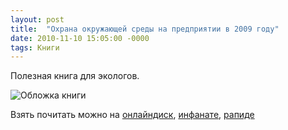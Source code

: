 ```yaml
---
layout: post
title:  "Охрана окружающей среды на предприятии в 2009 году"
date: 2010-11-10 15:05:00 -0000
tags: Книги
---
```


Полезная книга для экологов.

<img src="http://2nature.me/files/OOS2009.jpg" alt="Обложка книги" />

Взять почитать можно на <a href="http://www.onlinedisk.ru/file/549348/">онлайндиск</a>, <a href="http://infanata.ifolder.ru/20194760">инфанате</a>, <a href="http://rapidshare.com/files/429902167/N.D.Sorokin._Oxrana_okruzhayushchej_sredy_na_predpriyatii_v_2009_godu__Biblioteka_Integrala__2009__r">рапиде</a>